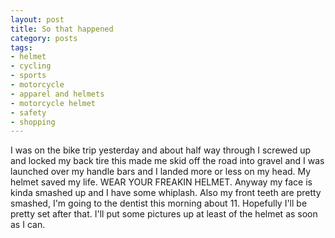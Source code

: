 ```yaml
---
layout: post
title: So that happened
category: posts
tags:
- helmet
- cycling
- sports
- motorcycle
- apparel and helmets
- motorcycle helmet
- safety
- shopping
---
```

I was on the bike trip yesterday and about half way through I screwed up and locked my back tire this made me skid off the road into gravel and I was launched over my handle bars and I landed more or less on my head. My helmet saved my life. WEAR YOUR FREAKIN HELMET. Anyway my face is kinda smashed up and I have some whiplash. Also my front teeth are pretty smashed, I'm going to the dentist this morning about 11. Hopefully I'll be pretty set after that. I'll put some pictures up at least of the helmet as soon as I can.
